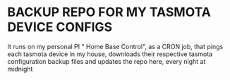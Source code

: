 # BACKUP REPO FOR MY TASMOTA DEVICE CONFIGS

It runs on my personal PI " Home Base Control", as a CRON job, that pings each tasmota device in my house, downloads their respective tasmota configuration backup files and updates the repo here, every night at midnight
